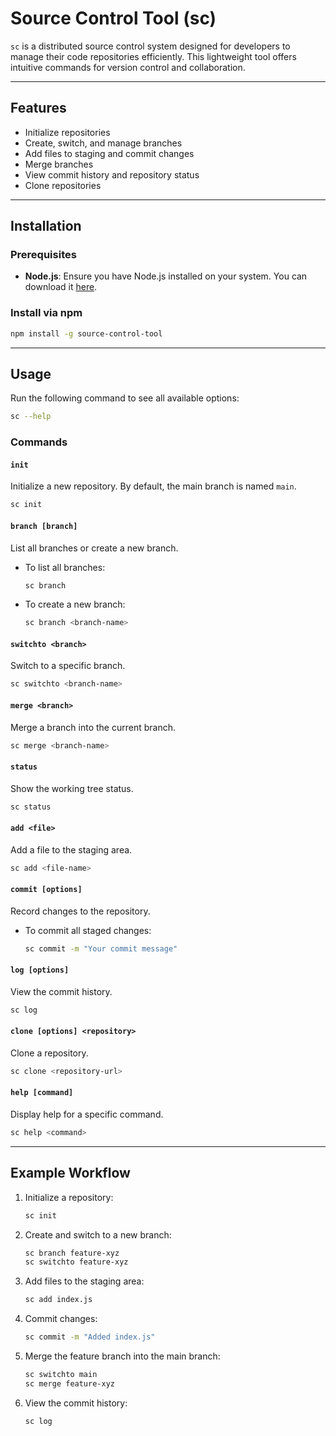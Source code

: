 # Source Control Tool (sc)

`sc` is a distributed source control system designed for developers to manage their code repositories efficiently. This lightweight tool offers intuitive commands for version control and collaboration.

---

## Features

- Initialize repositories
- Create, switch, and manage branches
- Add files to staging and commit changes
- Merge branches
- View commit history and repository status
- Clone repositories

---

## Installation

### Prerequisites

- **Node.js**: Ensure you have Node.js installed on your system. You can download it [here](https://nodejs.org).

### Install via npm

```bash
npm install -g source-control-tool
```

---

## Usage

Run the following command to see all available options:

```bash
sc --help
```

### Commands

#### `init`

Initialize a new repository. By default, the main branch is named `main`.

```bash
sc init
```

#### `branch [branch]`

List all branches or create a new branch.

- To list all branches:
  ```bash
  sc branch
  ```
- To create a new branch:
  ```bash
  sc branch <branch-name>
  ```

#### `switchto <branch>`

Switch to a specific branch.

```bash
sc switchto <branch-name>
```

#### `merge <branch>`

Merge a branch into the current branch.

```bash
sc merge <branch-name>
```

#### `status`

Show the working tree status.

```bash
sc status
```

#### `add <file>`

Add a file to the staging area.

```bash
sc add <file-name>
```

#### `commit [options]`

Record changes to the repository.

- To commit all staged changes:
  ```bash
  sc commit -m "Your commit message"
  ```

#### `log [options]`

View the commit history.

```bash
sc log
```

#### `clone [options] <repository>`

Clone a repository.

```bash
sc clone <repository-url>
```

#### `help [command]`

Display help for a specific command.

```bash
sc help <command>
```

---

## Example Workflow

1. Initialize a repository:

   ```bash
   sc init
   ```

2. Create and switch to a new branch:

   ```bash
   sc branch feature-xyz
   sc switchto feature-xyz
   ```

3. Add files to the staging area:

   ```bash
   sc add index.js
   ```

4. Commit changes:

   ```bash
   sc commit -m "Added index.js"
   ```

5. Merge the feature branch into the main branch:

   ```bash
   sc switchto main
   sc merge feature-xyz
   ```

6. View the commit history:

   ```bash
   sc log
   ```
